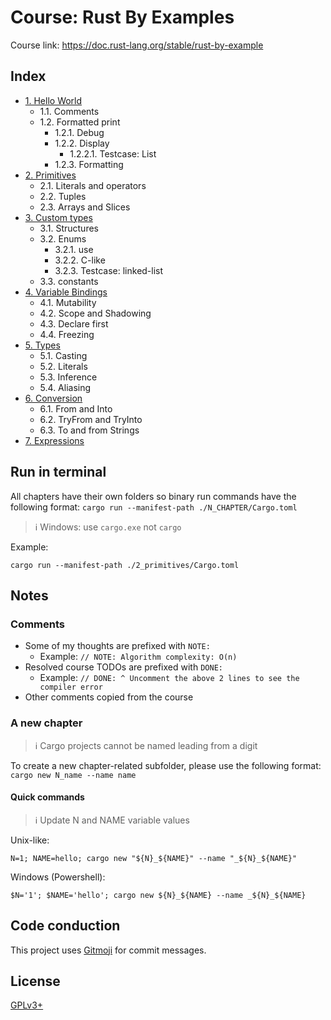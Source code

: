 # Course: Rust By Examples

Course link: https://doc.rust-lang.org/stable/rust-by-example

## Index

- [1. Hello World](1_hello/src/main.rs)
  - 1.1. Comments
  - 1.2. Formatted print
    - 1.2.1. Debug
    - 1.2.2. Display
      - 1.2.2.1. Testcase: List
    - 1.2.3. Formatting
- [2. Primitives](2_primitives/src/main.rs)
  - 2.1. Literals and operators
  - 2.2. Tuples
  - 2.3. Arrays and Slices
- [3. Custom types](3_custom_types/src/main.rs)
  - 3.1. Structures
  - 3.2. Enums
    - 3.2.1. use
    - 3.2.2. C-like
    - 3.2.3. Testcase: linked-list
  - 3.3. constants
- [4. Variable Bindings](4_variable_bindings/src/main.rs)
  - 4.1. Mutability
  - 4.2. Scope and Shadowing
  - 4.3. Declare first
  - 4.4. Freezing
- [5. Types](5_types/src/main.rs)
  - 5.1. Casting
  - 5.2. Literals
  - 5.3. Inference
  - 5.4. Aliasing
- [6. Conversion](6_conversion/src/main.rs)
  - 6.1. From and Into
  - 6.2. TryFrom and TryInto
  - 6.3. To and from Strings
- [7. Expressions](7_expressions/src/main.rs)

## Run in terminal

All chapters have their own folders so binary run commands have the following format: `cargo run --manifest-path ./N_CHAPTER/Cargo.toml`

> ℹ️ Windows: use `cargo.exe` not `cargo`

Example:

```shell
cargo run --manifest-path ./2_primitives/Cargo.toml
```

## Notes

### Comments

- Some of my thoughts are prefixed with `NOTE:`
  - Example: `// NOTE: Algorithm complexity: O(n)`
- Resolved course TODOs are prefixed with `DONE:`
  - Example: `// DONE: ^ Uncomment the above 2 lines to see the compiler error`
- Other comments copied from the course
                                        
### A new chapter

> ℹ️ Cargo projects cannot be named leading from a digit

To create a new chapter-related subfolder, please use the following format: `cargo new N_name --name name` 

#### Quick commands

> ℹ️ Update N and NAME variable values

Unix-like:
```shell
N=1; NAME=hello; cargo new "${N}_${NAME}" --name "_${N}_${NAME}"
```

Windows (Powershell):
```shell
$N='1'; $NAME='hello'; cargo new ${N}_${NAME} --name _${N}_${NAME}
```

## Code conduction

This project uses [Gitmoji](https://gitmoji.carloscuesta.me) for commit messages.

## License

[GPLv3+](LICENSE)
